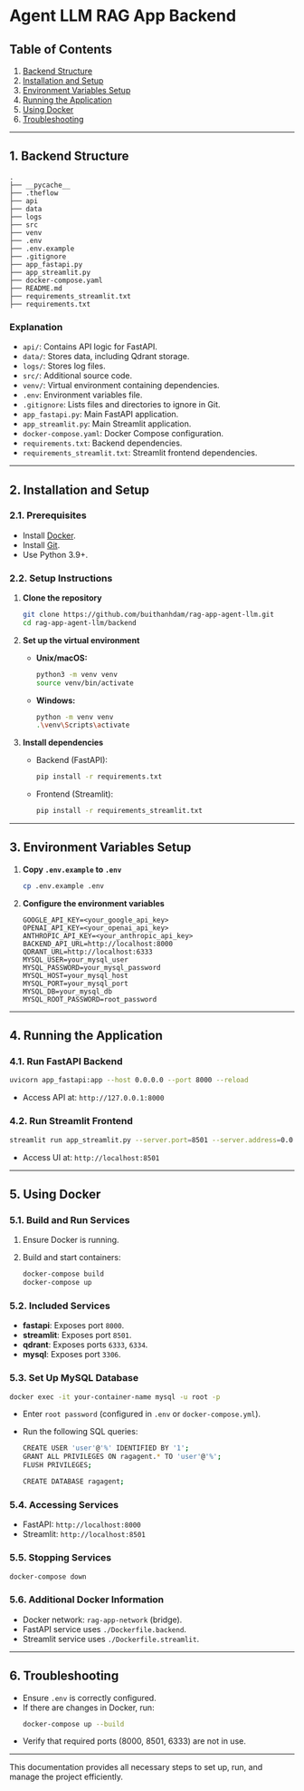 # Agent LLM RAG App Backend

## Table of Contents

1. [Backend Structure](#1-backend-structure)
2. [Installation and Setup](#2-installation-and-setup)
3. [Environment Variables Setup](#3-environment-variables-setup)
4. [Running the Application](#4-running-the-application)
5. [Using Docker](#5-using-docker)
6. [Troubleshooting](#6-troubleshooting)

---

## 1. Backend Structure

```
.
├── __pycache__
├── .theflow
├── api
├── data
├── logs
├── src
├── venv
├── .env
├── .env.example
├── .gitignore
├── app_fastapi.py
├── app_streamlit.py
├── docker-compose.yaml
├── README.md
├── requirements_streamlit.txt
├── requirements.txt
```

### Explanation

- `api/`: Contains API logic for FastAPI.
- `data/`: Stores data, including Qdrant storage.
- `logs/`: Stores log files.
- `src/`: Additional source code.
- `venv/`: Virtual environment containing dependencies.
- `.env`: Environment variables file.
- `.gitignore`: Lists files and directories to ignore in Git.
- `app_fastapi.py`: Main FastAPI application.
- `app_streamlit.py`: Main Streamlit application.
- `docker-compose.yaml`: Docker Compose configuration.
- `requirements.txt`: Backend dependencies.
- `requirements_streamlit.txt`: Streamlit frontend dependencies.

---

## 2. Installation and Setup

### 2.1. Prerequisites

- Install [Docker](https://docs.docker.com/get-docker/).
- Install [Git](https://git-scm.com/downloads).
- Use Python 3.9+.

### 2.2. Setup Instructions

1. **Clone the repository**

   ```bash
   git clone https://github.com/buithanhdam/rag-app-agent-llm.git
   cd rag-app-agent-llm/backend
   ```

2. **Set up the virtual environment**

   - **Unix/macOS:**
     ```bash
     python3 -m venv venv
     source venv/bin/activate
     ```
   - **Windows:**
     ```bash
     python -m venv venv
     .\venv\Scripts\activate
     ```

3. **Install dependencies**
   - Backend (FastAPI):
     ```bash
     pip install -r requirements.txt
     ```
   - Frontend (Streamlit):
     ```bash
     pip install -r requirements_streamlit.txt
     ```

---

## 3. Environment Variables Setup

1. **Copy `.env.example` to `.env`**

   ```bash
   cp .env.example .env
   ```

2. **Configure the environment variables**

   ```plaintext
   GOOGLE_API_KEY=<your_google_api_key>
   OPENAI_API_KEY=<your_openai_api_key>
   ANTHROPIC_API_KEY=<your_anthropic_api_key>
   BACKEND_API_URL=http://localhost:8000
   QDRANT_URL=http://localhost:6333
   MYSQL_USER=your_mysql_user
   MYSQL_PASSWORD=your_mysql_password
   MYSQL_HOST=your_mysql_host
   MYSQL_PORT=your_mysql_port
   MYSQL_DB=your_mysql_db
   MYSQL_ROOT_PASSWORD=root_password
   ```

---

## 4. Running the Application

### 4.1. Run FastAPI Backend

```bash
uvicorn app_fastapi:app --host 0.0.0.0 --port 8000 --reload
```

- Access API at: `http://127.0.0.1:8000`

### 4.2. Run Streamlit Frontend

```bash
streamlit run app_streamlit.py --server.port=8501 --server.address=0.0.0.0
```

- Access UI at: `http://localhost:8501`

---

## 5. Using Docker

### 5.1. Build and Run Services

1. Ensure Docker is running.
2. Build and start containers:

   ```bash
   docker-compose build
   docker-compose up
   ```

### 5.2. Included Services

- **fastapi**: Exposes port `8000`.
- **streamlit**: Exposes port `8501`.
- **qdrant**: Exposes ports `6333`, `6334`.
- **mysql**: Exposes port `3306`.

### 5.3. Set Up MySQL Database

```bash
docker exec -it your-container-name mysql -u root -p 
```

- Enter `root password` (configured in `.env` or `docker-compose.yml`).
- Run the following SQL queries:

  ```bash
  CREATE USER 'user'@'%' IDENTIFIED BY '1';
  GRANT ALL PRIVILEGES ON ragagent.* TO 'user'@'%';
  FLUSH PRIVILEGES;
  ```
  ```bash
  CREATE DATABASE ragagent;
  ```

### 5.4. Accessing Services

- FastAPI: `http://localhost:8000`
- Streamlit: `http://localhost:8501`

### 5.5. Stopping Services

```bash
docker-compose down
```

### 5.6. Additional Docker Information

- Docker network: `rag-app-network` (bridge).
- FastAPI service uses `./Dockerfile.backend`.
- Streamlit service uses `./Dockerfile.streamlit`.

---

## 6. Troubleshooting

- Ensure `.env` is correctly configured.
- If there are changes in Docker, run:
  ```bash
  docker-compose up --build
  ```
- Verify that required ports (8000, 8501, 6333) are not in use.

---

This documentation provides all necessary steps to set up, run, and manage the project efficiently.